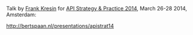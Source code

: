Talk by [Frank Kresin](https://twitter.com/kresin) for [API Strategy & Practice 2014](http://www.apistrategyconference.com/2014Amsterdam/index.php), March 26-28 2014, Amsterdam:

http://bertspaan.nl/presentations/apistrat14
